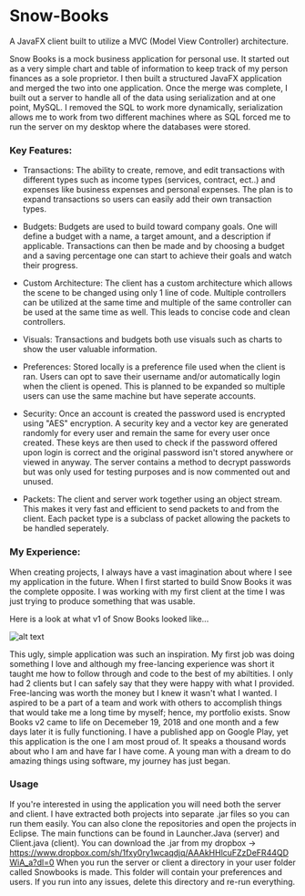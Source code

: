 # Snow-Books
A JavaFX client built to utilize a MVC (Model View Controller) architecture.

Snow Books is a mock business application for personal use. It started out as a very simple chart and table of information to keep track of my person finances as a sole proprietor. I then built a structured JavaFX application and merged the two into one application. Once the merge was complete, I built out a server to handle all of the data using serialization and at one point, MySQL. I removed the SQL to work more dynamically, serialization allows me to work from two different machines where as SQL forced me to run the server on my desktop where the databases were stored.

### Key Features:
- Transactions: The ability to create, remove, and edit transactions with different types such as income types (services, contract, ect..) and expenses like business expenses and personal expenses. The plan is to expand transactions so users can easily add their own transaction types.

- Budgets: Budgets are used to build toward company goals. One will define a budget with a name, a target amount, and a description if applicable. Transactions can then be made and by choosing a budget and a saving percentage one can start to achieve their goals and watch their progress.

- Custom Architecture: The client has a custom architecture which allows the scene to be changed using only 1 line of code. Multiple controllers can be utilized at the same time and multiple of the same controller can be used at the same time as well. This leads to concise code and clean controllers.

- Visuals: Transactions and budgets both use visuals such as charts to show the user valuable information.

- Preferences: Stored locally is a preference file used when the client is ran. Users can opt to save their username and/or automatically login when the client is opened. This is planned to be expanded so multiple users can use the same machine but have seperate accounts.

- Security: Once an account is created the password used is encrypted using "AES" encryption. A security key and a vector key are generated randomly for every user and remain the same for every user once created. These keys are then used to check if the password offered upon login is correct and the original password isn't stored anywhere or viewed in anyway. The server contains a method to decrypt passwords but was only used for testing purposes and is now commented out and unused.

- Packets: The client and server work together using an object stream. This makes it very fast and efficient to send packets to and from the client. Each packet type is a subclass of packet allowing the packets to be handled seperately.

### My Experience:
When creating projects, I always have a vast imagination about where I see my application in the future. When I first started to build Snow Books it was the complete opposite. I was working with my first client at the time I was just trying to produce something that was usable. 

Here is a look at what v1 of Snow Books looked like...

![alt text](https://i.gyazo.com/15aa84024da2cc33de8af09b5d502702.png)

This ugly, simple application was such an inspiration. My first job was doing something I love and although my free-lancing experience was short it taught me how to follow through and code to the best of my abiltities. I only had 2 clients but I can safely say that they were happy with what I provided. Free-lancing was worth the money but I knew it wasn't what I wanted. I aspired to be a part of a team and work with others to accomplish things that would take me a long time by myself; hence, my portfolio exists. Snow Books v2 came to life on Decemeber 19, 2018 and one month and a few days later it is fully functioning. I have a published app on Google Play, yet this application is the one I am most proud of. It speaks a thousand words about who I am and have far I have come. A young man with a dream to do amazing things using software, my journey has just began.

### Usage
If you're interested in using the application you will need both the server and client. I have extracted both projects into separate .jar files so you can run them easily. You can also clone the repositories and open the projects in Eclipse. The main functions can be found in Launcher.Java (server) and Client.java (client).
You can download the .jar from my dropbox -> https://www.dropbox.com/sh/1fxy0ry1wcaqdjq/AAAkHHlcuFZzDeFR44QDWiA_a?dl=0
When you run the server or client a directory in your user folder called Snowbooks is made. This folder will contain your preferences and users. If you run into any issues, delete this directory and re-run everything.
